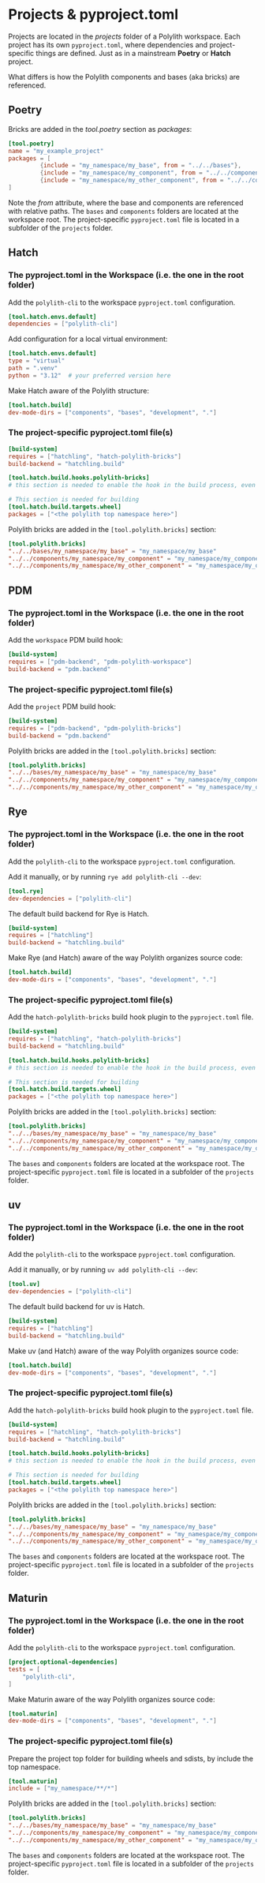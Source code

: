 # Projects & pyproject.toml

Projects are located in the _projects_ folder of a Polylith workspace. Each project has its own `pyproject.toml`,
where dependencies and project-specific things are defined. Just as in a mainstream __Poetry__ or __Hatch__ project.

What differs is how the Polylith components and bases (aka bricks) are referenced. 

## Poetry
Bricks are added in the _tool.poetry_ section as _packages_:

``` toml
[tool.poetry]
name = "my_example_project"
packages = [
         {include = "my_namespace/my_base", from = "../../bases"},
         {include = "my_namespace/my_component", from = "../../components"},
         {include = "my_namespace/my_other_component", from = "../../components"}
]
```

Note the _from_ attribute, where the base and components are referenced with relative paths.
The `bases` and `components` folders are located at the workspace root.
The project-specific `pyproject.toml` file is located in a subfolder of the `projects` folder.

## Hatch

### The pyproject.toml in the Workspace (i.e. the one in the root folder)
Add the `polylith-cli` to the workspace `pyproject.toml` configuration.
``` toml
[tool.hatch.envs.default]
dependencies = ["polylith-cli"]
```
Add configuration for a local virtual environment:
``` toml
[tool.hatch.envs.default]
type = "virtual"
path = ".venv"
python = "3.12"  # your preferred version here
```

Make Hatch aware of the Polylith structure:

``` toml
[tool.hatch.build]
dev-mode-dirs = ["components", "bases", "development", "."]
```

### The project-specific pyproject.toml file(s)
``` toml
[build-system]
requires = ["hatchling", "hatch-polylith-bricks"]
build-backend = "hatchling.build"

[tool.hatch.build.hooks.polylith-bricks]
# this section is needed to enable the hook in the build process, even if empty.

# This section is needed for building
[tool.hatch.build.targets.wheel]
packages = ["<the polylith top namespace here>"]
```

Polylith bricks are added in the `[tool.polylith.bricks]` section:

``` toml
[tool.polylith.bricks]
"../../bases/my_namespace/my_base" = "my_namespace/my_base"
"../../components/my_namespace/my_component" = "my_namespace/my_component"
"../../components/my_namespace/my_other_component" = "my_namespace/my_other_component"
```

## PDM

### The pyproject.toml in the Workspace (i.e. the one in the root folder)
Add the `workspace` PDM build hook:
``` toml
[build-system]
requires = ["pdm-backend", "pdm-polylith-workspace"]
build-backend = "pdm.backend"
```

### The project-specific pyproject.toml file(s)

Add the `project` PDM build hook:
``` toml
[build-system]
requires = ["pdm-backend", "pdm-polylith-bricks"]
build-backend = "pdm.backend"
```

Polylith bricks are added in the `[tool.polylith.bricks]` section:

``` toml
[tool.polylith.bricks]
"../../bases/my_namespace/my_base" = "my_namespace/my_base"
"../../components/my_namespace/my_component" = "my_namespace/my_component"
"../../components/my_namespace/my_other_component" = "my_namespace/my_other_component"
```

## Rye

### The pyproject.toml in the Workspace (i.e. the one in the root folder)
Add the `polylith-cli` to the workspace `pyproject.toml` configuration.

Add it manually, or by running `rye add polylith-cli --dev`:

``` toml
[tool.rye]
dev-dependencies = ["polylith-cli"]
```

The default build backend for Rye is Hatch.

``` toml
[build-system]
requires = ["hatchling"]
build-backend = "hatchling.build"
```

Make Rye (and Hatch) aware of the way Polylith organizes source code:
``` toml
[tool.hatch.build]
dev-mode-dirs = ["components", "bases", "development", "."]
```


### The project-specific pyproject.toml file(s)
Add the `hatch-polylith-bricks` build hook plugin to the `pyproject.toml` file.
``` toml
[build-system]
requires = ["hatchling", "hatch-polylith-bricks"]
build-backend = "hatchling.build"

[tool.hatch.build.hooks.polylith-bricks]
# this section is needed to enable the hook in the build process, even if empty.

# This section is needed for building
[tool.hatch.build.targets.wheel]
packages = ["<the polylith top namespace here>"]
```

Polylith bricks are added in the `[tool.polylith.bricks]` section:

``` toml
[tool.polylith.bricks]
"../../bases/my_namespace/my_base" = "my_namespace/my_base"
"../../components/my_namespace/my_component" = "my_namespace/my_component"
"../../components/my_namespace/my_other_component" = "my_namespace/my_other_component"
```

The `bases` and `components` folders are located at the workspace root.
The project-specific `pyproject.toml` file is located in a subfolder of the `projects` folder.

## uv

### The pyproject.toml in the Workspace (i.e. the one in the root folder)
Add the `polylith-cli` to the workspace `pyproject.toml` configuration.

Add it manually, or by running `uv add polylith-cli --dev`:

``` toml
[tool.uv]
dev-dependencies = ["polylith-cli"]
```

The default build backend for uv is Hatch.

``` toml
[build-system]
requires = ["hatchling"]
build-backend = "hatchling.build"
```

Make uv (and Hatch) aware of the way Polylith organizes source code:
``` toml
[tool.hatch.build]
dev-mode-dirs = ["components", "bases", "development", "."]
```


### The project-specific pyproject.toml file(s)
Add the `hatch-polylith-bricks` build hook plugin to the `pyproject.toml` file.
``` toml
[build-system]
requires = ["hatchling", "hatch-polylith-bricks"]
build-backend = "hatchling.build"

[tool.hatch.build.hooks.polylith-bricks]
# this section is needed to enable the hook in the build process, even if empty.

# This section is needed for building
[tool.hatch.build.targets.wheel]
packages = ["<the polylith top namespace here>"]
```

Polylith bricks are added in the `[tool.polylith.bricks]` section:

``` toml
[tool.polylith.bricks]
"../../bases/my_namespace/my_base" = "my_namespace/my_base"
"../../components/my_namespace/my_component" = "my_namespace/my_component"
"../../components/my_namespace/my_other_component" = "my_namespace/my_other_component"
```

The `bases` and `components` folders are located at the workspace root.
The project-specific `pyproject.toml` file is located in a subfolder of the `projects` folder.


## Maturin

### The pyproject.toml in the Workspace (i.e. the one in the root folder)
Add the `polylith-cli` to the workspace `pyproject.toml` configuration.

``` toml
[project.optional-dependencies]
tests = [
    "polylith-cli",
]
```

Make Maturin aware of the way Polylith organizes source code:
``` toml
[tool.maturin]
dev-mode-dirs = ["components", "bases", "development", "."]
```


### The project-specific pyproject.toml file(s)
Prepare the project top folder for building wheels and sdists, by include the top namespace.
``` toml
[tool.maturin]
include = ["my_namespace/**/*"]
```

Polylith bricks are added in the `[tool.polylith.bricks]` section:

``` toml
[tool.polylith.bricks]
"../../bases/my_namespace/my_base" = "my_namespace/my_base"
"../../components/my_namespace/my_component" = "my_namespace/my_component"
"../../components/my_namespace/my_other_component" = "my_namespace/my_other_component"
```

The `bases` and `components` folders are located at the workspace root.
The project-specific `pyproject.toml` file is located in a subfolder of the `projects` folder.
